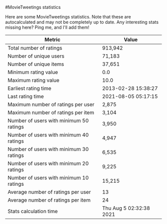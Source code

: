 #MovieTweetings statistics

Here are some MovieTweetings statistics. Note that these are autocalculated and may not be completely up to date. Any interesting stats missing here? Ping me, and I'll add them!

Metric | Value
--- | ---
Total number of ratings                 | 913,942
Number of unique users                  | 71,183
Number of unique items                  | 37,651
Minimum rating value                    | 0.0
Maximum rating value                    | 10.0
Earliest rating time                    | 2013-02-28 15:38:27
Last rating time                        | 2021-08-05 05:17:15
Maximum number of ratings per user      | 2,875
Maximum number of ratings per item      | 3,104
Number of users with minimum 50 ratings | 3,950
Number of users with minimum 40 ratings | 4,947
Number of users with minimum 30 ratings | 6,535
Number of users with minimum 20 ratings | 9,225
Number of users with minimum 10 ratings | 15,215
Average number of ratings per user      | 13
Average number of ratings per item      | 24
Stats calculation time                  | Thu Aug  5 02:32:38 2021

